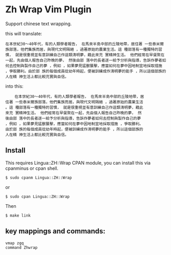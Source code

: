 
# Zh Wrap Vim Plugin

Support chinese text wrapping.

this will translate:

    在本世紀30～40年代，有的人類學者報告， 在馬來半島中部的丘陵地帶，居住著 一些泰米爾族部落，他們集族而居，與現代文明隔絕 ，過著原始的農業生活。這 種部落有一種獨特的習慣， 就是很重視並有意訓練自己作這類清明夢，藉此來充 實精神生活。 他們經常在早餐聚在一起，先由個人報告自己昨晚的夢， 然後由部 落中的長者逐一給予分析與指導，告訴作夢者如何去控制與製作自己的夢 ，例如 ，如果夢見猛獸襲擊，應當如何在夢中因地制宜地採取措施 ，爭取勝利。由於部 族的每個成員從幼年時起，便被訓練成作清明夢的能手 ，所以這個部族的人在精 神生活上都比較充實與自信。

into this:

        在本世紀30～40年代，有的人類學者報告， 在馬來半島中部的丘陵地帶，居
    住著 一些泰米爾族部落，他們集族而居，與現代文明隔絕 ，過著原始的農業生活
    。這 種部落有一種獨特的習慣， 就是很重視並有意訓練自己作這類清明夢，藉此
    來充 實精神生活。 他們經常在早餐聚在一起，先由個人報告自己昨晚的夢， 然
    後由部 落中的長者逐一給予分析與指導，告訴作夢者如何去控制與製作自己的夢 
    ，例如 ，如果夢見猛獸襲擊，應當如何在夢中因地制宜地採取措施 ，爭取勝利。
    由於部 族的每個成員從幼年時起，便被訓練成作清明夢的能手 ，所以這個部族的
    人在精 神生活上都比較充實與自信。

## Install

This requires Lingua::ZH::Wrap CPAN module, you can install this via cpanminus or cpan shell.

    $ sudo cpanm Lingua::ZH::Wrap

or

    $ sudo cpan Lingua::ZH::Wrap

Then

    $ make link

## key mappings and commands:

    vmap zgq
    command Zhwrap

